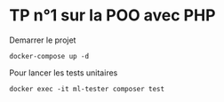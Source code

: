 # TP n°1 sur la POO avec PHP

Demarrer le projet 

```
docker-compose up -d
```

Pour lancer les tests unitaires
```
docker exec -it ml-tester composer test
```